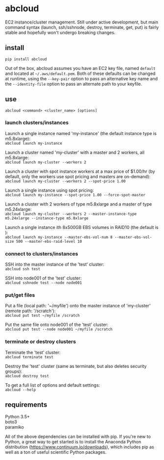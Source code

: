 # abcloud  

EC2 instance/cluster management. Still under active development, but main command syntax (launch, ssh/sshnode, destroy, terminate, get, put) is fairly stable and hopefully won't undergo breaking changes.  
  
## install  
  
`pip install abcloud`
  
Out of the box, abcloud assumes you have an EC2 key file, named `default` and located at `~/.aws/default.pem`. Both of these defaults can be changed at runtime, using the `--key-pair` option to pass an alternative key name and the `--identity-file` option to pass an alternate path to your keyfile.  

## use
  
`abcloud <command> <cluster_name> [options]`  
  
### launch clusters/instances
  
Launch a single instance named 'my-instance' (the default instance type is m5.8xlarge):  
`abcloud launch my-instance` 

Launch a cluster named 'my-cluster' with a master and 2 workers, all m5.8xlarge:  
`abcloud launch my-cluster --workers 2`  
  
Launch a cluster with spot instance workers at a max price of $1.00/hr (by default, only the workers use spot pricing and masters are on-demand):  
`abcloud launch my-cluster --workers 2 --spot-price 1.00`  

Launch a single instance using spot pricing:  
`abcloud launch my-instance --spot-price 1.00 --force-spot-master`  

Launch a cluster with 2 workers of type m5.8xlarge and a master of type m5.24xlarge:  
`abcloud launch my-cluster --workers 2 --master-instance-type m5.24xlarge --instance-type m5.8xlarge`   
  
Launch a single instance ith 8x500GB EBS volumes in RAID10 (the default is ):  
`abcloud launch my-instance --master-ebs-vol-num 8 --master-ebs-vol-size 500 --master-ebs-raid-level 10` 
  
### connect to clusters/instances  
  
SSH into the master instance of the 'test' cluster:  
`abcloud ssh test`
  
SSH into node001 of the 'test' cluster:  
`abcloud sshnode test --node node001`
  
### put/get files  

Put a file (local path: '~/myfile') onto the master instance of 'my-cluster' (remote path: '/scratch'):  
`abcloud put test ~/myfile /scratch`
  
Put the same file onto node001 of the 'test' cluster:  
`abcloud put test --node node001 ~/myfile /scratch`
  
### terminate or destroy clusters

Terminate the 'test' cluster:  
`abcloud terminate test`  
  
Destroy the 'test' cluster (same as terminate, but also deletes security groups):  
`abcloud destroy test`     
  
To get a full list of options and default settings:  
`abcloud --help`
  
  
## requirements  
  
Python 3.5+   
boto3  
paramiko  
  
All of the above dependencies can be installed with pip. If you're new to Python, a great way to get started is to install the Anaconda Python distribution (https://www.continuum.io/downloads), which includes pip as well as a ton of useful scientific Python packages.  
